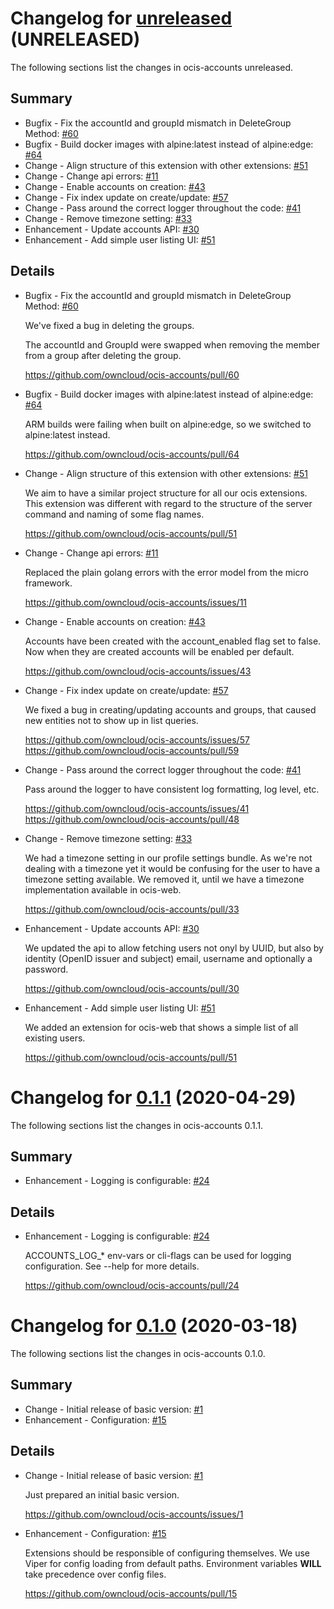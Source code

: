 # Changelog for [unreleased] (UNRELEASED)

The following sections list the changes in ocis-accounts unreleased.

[unreleased]: https://github.com/owncloud/ocis-accounts/compare/v0.1.1...master

## Summary

* Bugfix - Fix the accountId and groupId mismatch in DeleteGroup Method: [#60](https://github.com/owncloud/ocis-accounts/pull/60)
* Bugfix - Build docker images with alpine:latest instead of alpine:edge: [#64](https://github.com/owncloud/ocis-accounts/pull/64)
* Change - Align structure of this extension with other extensions: [#51](https://github.com/owncloud/ocis-accounts/pull/51)
* Change - Change api errors: [#11](https://github.com/owncloud/ocis-accounts/issues/11)
* Change - Enable accounts on creation: [#43](https://github.com/owncloud/ocis-accounts/issues/43)
* Change - Fix index update on create/update: [#57](https://github.com/owncloud/ocis-accounts/issues/57)
* Change - Pass around the correct logger throughout the code: [#41](https://github.com/owncloud/ocis-accounts/issues/41)
* Change - Remove timezone setting: [#33](https://github.com/owncloud/ocis-accounts/pull/33)
* Enhancement - Update accounts API: [#30](https://github.com/owncloud/ocis-accounts/pull/30)
* Enhancement - Add simple user listing UI: [#51](https://github.com/owncloud/ocis-accounts/pull/51)

## Details

* Bugfix - Fix the accountId and groupId mismatch in DeleteGroup Method: [#60](https://github.com/owncloud/ocis-accounts/pull/60)

   We've fixed a bug in deleting the groups.

   The accountId and GroupId were swapped when removing the member from a group after deleting the
   group.

   https://github.com/owncloud/ocis-accounts/pull/60


* Bugfix - Build docker images with alpine:latest instead of alpine:edge: [#64](https://github.com/owncloud/ocis-accounts/pull/64)

   ARM builds were failing when built on alpine:edge, so we switched to alpine:latest instead.

   https://github.com/owncloud/ocis-accounts/pull/64


* Change - Align structure of this extension with other extensions: [#51](https://github.com/owncloud/ocis-accounts/pull/51)

   We aim to have a similar project structure for all our ocis extensions. This extension was
   different with regard to the structure of the server command and naming of some flag names.

   https://github.com/owncloud/ocis-accounts/pull/51


* Change - Change api errors: [#11](https://github.com/owncloud/ocis-accounts/issues/11)

   Replaced the plain golang errors with the error model from the micro framework.

   https://github.com/owncloud/ocis-accounts/issues/11


* Change - Enable accounts on creation: [#43](https://github.com/owncloud/ocis-accounts/issues/43)

   Accounts have been created with the account_enabled flag set to false. Now when they are
   created accounts will be enabled per default.

   https://github.com/owncloud/ocis-accounts/issues/43


* Change - Fix index update on create/update: [#57](https://github.com/owncloud/ocis-accounts/issues/57)

   We fixed a bug in creating/updating accounts and groups, that caused new entities not to show up
   in list queries.

   https://github.com/owncloud/ocis-accounts/issues/57
   https://github.com/owncloud/ocis-accounts/pull/59


* Change - Pass around the correct logger throughout the code: [#41](https://github.com/owncloud/ocis-accounts/issues/41)

   Pass around the logger to have consistent log formatting, log level, etc.

   https://github.com/owncloud/ocis-accounts/issues/41
   https://github.com/owncloud/ocis-accounts/pull/48


* Change - Remove timezone setting: [#33](https://github.com/owncloud/ocis-accounts/pull/33)

   We had a timezone setting in our profile settings bundle. As we're not dealing with a timezone
   yet it would be confusing for the user to have a timezone setting available. We removed it, until
   we have a timezone implementation available in ocis-web.

   https://github.com/owncloud/ocis-accounts/pull/33


* Enhancement - Update accounts API: [#30](https://github.com/owncloud/ocis-accounts/pull/30)

   We updated the api to allow fetching users not onyl by UUID, but also by identity (OpenID issuer
   and subject) email, username and optionally a password.

   https://github.com/owncloud/ocis-accounts/pull/30


* Enhancement - Add simple user listing UI: [#51](https://github.com/owncloud/ocis-accounts/pull/51)

   We added an extension for ocis-web that shows a simple list of all existing users.

   https://github.com/owncloud/ocis-accounts/pull/51

# Changelog for [0.1.1] (2020-04-29)

The following sections list the changes in ocis-accounts 0.1.1.

[0.1.1]: https://github.com/owncloud/ocis-accounts/compare/v0.1.0...v0.1.1

## Summary

* Enhancement - Logging is configurable: [#24](https://github.com/owncloud/ocis-accounts/pull/24)

## Details

* Enhancement - Logging is configurable: [#24](https://github.com/owncloud/ocis-accounts/pull/24)

   ACCOUNTS_LOG_* env-vars or cli-flags can be used for logging configuration. See --help for
   more details.

   https://github.com/owncloud/ocis-accounts/pull/24

# Changelog for [0.1.0] (2020-03-18)

The following sections list the changes in ocis-accounts 0.1.0.

[0.1.0]: https://github.com/owncloud/ocis-accounts/compare/500e303cb544ed93d84153f01219d77eeee44929...v0.1.0

## Summary

* Change - Initial release of basic version: [#1](https://github.com/owncloud/ocis-accounts/issues/1)
* Enhancement - Configuration: [#15](https://github.com/owncloud/ocis-accounts/pull/15)

## Details

* Change - Initial release of basic version: [#1](https://github.com/owncloud/ocis-accounts/issues/1)

   Just prepared an initial basic version.

   https://github.com/owncloud/ocis-accounts/issues/1


* Enhancement - Configuration: [#15](https://github.com/owncloud/ocis-accounts/pull/15)

   Extensions should be responsible of configuring themselves. We use Viper for config loading
   from default paths. Environment variables **WILL** take precedence over config files.

   https://github.com/owncloud/ocis-accounts/pull/15

